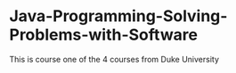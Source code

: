# Java-Programming-Solving-Problems-with-Software
This is course one of the 4 courses from Duke University
